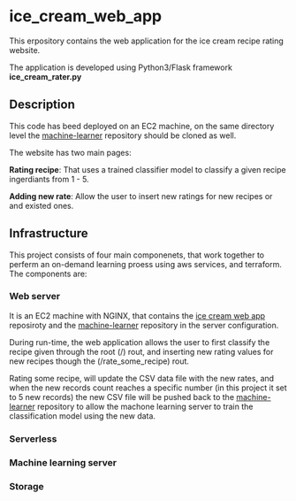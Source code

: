 # ice_cream_web_app

This erpository contains the web application for the ice cream recipe rating website.

The application is developed using Python3/Flask framework __ice_cream_rater.py__

## Description
This code has beed deployed on an EC2 machine, on the same directory level the [machine-learner](https://github.com/dmrimawi/machine-learner) repository should be cloned as well.

The website has two main pages:

__Rating recipe__: That uses a trained classifier model to classify a given recipe ingerdiants from 1 - 5.

__Adding new rate__: Allow the user to insert new ratings for new recipes or and existed ones.

## Infrastructure

This project consists of four main componenets, that work together to perferm an on-demand learning proess using aws services, and terraform. The components are:

### Web server 
It is an EC2 machine with NGINX, that contains the [ice cream web app](https://github.com/dmrimawi/ice_cream_web_app) reposiroty and the [machine-learner](https://github.com/dmrimawi/machine-learner) repository in the server configuration.

During run-time, the web application allows the user to first classify the recipe given through the root (/) rout, and inserting new rating values for new recipes though the (/rate_some_recipe) rout.

Rating some recipe, will update the CSV data file with the new rates, and when the new records count reaches a specific number (in this project it set to 5 new records) the new CSV file will be pushed back to the [machine-learner](https://github.com/dmrimawi/machine-learner) repository to allow the machone learning server to train the classification model using the new data.

### Serverless

### Machine learning server

### Storage


